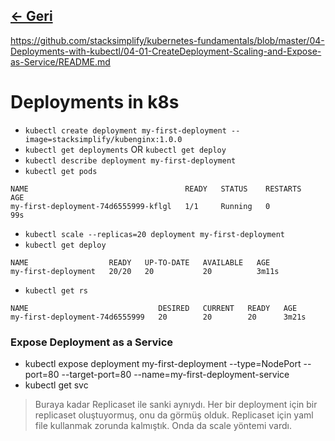 ## [<- Geri](../README.md)

https://github.com/stacksimplify/kubernetes-fundamentals/blob/master/04-Deployments-with-kubectl/04-01-CreateDeployment-Scaling-and-Expose-as-Service/README.md

# Deployments in k8s
- `kubectl create deployment my-first-deployment --image=stacksimplify/kubenginx:1.0.0`
- `kubectl get deployments` OR `kubectl get deploy`
- `kubectl describe deployment my-first-deployment`
- `kubectl get pods`
```
NAME                                   READY   STATUS    RESTARTS   AGE
my-first-deployment-74d6555999-kflgl   1/1     Running   0          99s
```
- `kubectl scale --replicas=20 deployment my-first-deployment`
- `kubectl get deploy`
```
NAME                  READY   UP-TO-DATE   AVAILABLE   AGE
my-first-deployment   20/20   20           20          3m11s
```
- `kubectl get rs`
```
NAME                             DESIRED   CURRENT   READY   AGE
my-first-deployment-74d6555999   20        20        20      3m21s
```
### Expose Deployment as a Service
- kubectl expose deployment my-first-deployment --type=NodePort --port=80 --target-port=80 --name=my-first-deployment-service
- kubectl get svc

> Buraya kadar Replicaset ile sanki aynıydı. Her bir deployment için bir replicaset oluştuyormuş, onu da görmüş olduk. Replicaset için yaml file kullanmak zorunda kalmıştık. Onda da scale yöntemi vardı.
